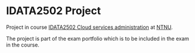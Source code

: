 # IDATA2502 Project

Project in course
[IDATA2502 Cloud services administration](https://www.ntnu.edu/studies/courses/IDATA2502#tab=omEmnet)
at [NTNU](https://www.ntnu.edu/).

The project is part of the exam portfolio which is to be included in the exam in the course.
